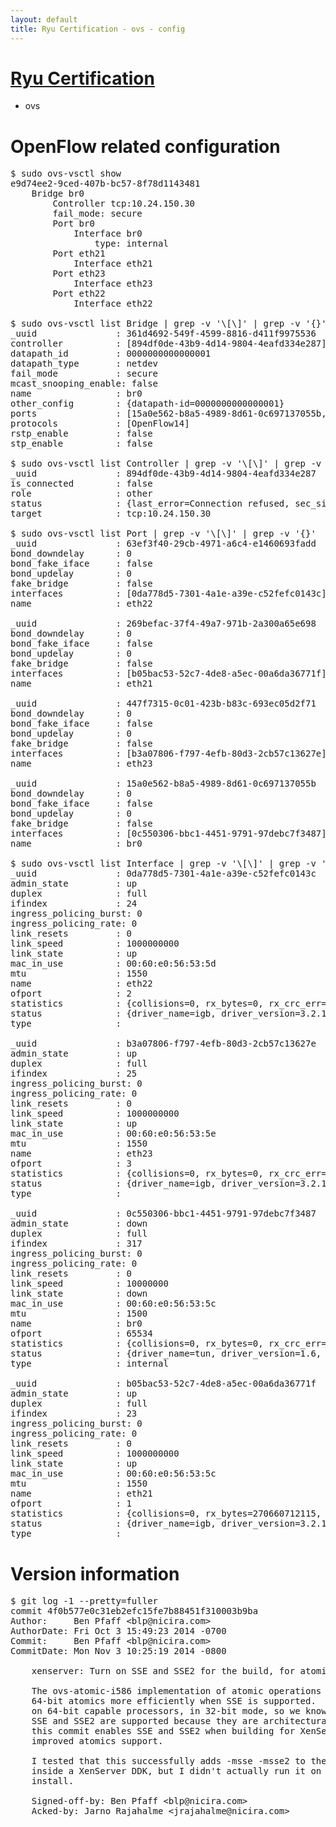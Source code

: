 ```yaml
---
layout: default
title: Ryu Certification - ovs - config
---
```

# [Ryu Certification](http://osrg.github.io/ryu/certification.html)
* ovs 

# OpenFlow related configuration
<pre>
$ sudo ovs-vsctl show
e9d74ee2-9ced-407b-bc57-8f78d1143481
    Bridge br0
        Controller tcp:10.24.150.30
        fail_mode: secure
        Port br0
            Interface br0
                type: internal
        Port eth21
            Interface eth21
        Port eth23
            Interface eth23
        Port eth22
            Interface eth22

$ sudo ovs-vsctl list Bridge | grep -v '\[\]' | grep -v '{}'
_uuid               : 361d4692-549f-4599-8816-d411f9975536
controller          : [894df0de-43b9-4d14-9804-4eafd334e287]
datapath_id         : 0000000000000001
datapath_type       : netdev
fail_mode           : secure
mcast_snooping_enable: false
name                : br0
other_config        : {datapath-id=0000000000000001}
ports               : [15a0e562-b8a5-4989-8d61-0c697137055b, 269befac-37f4-49a7-971b-2a300a65e698, 447f7315-0c01-423b-b83c-693ec05d2f71, 63ef3f40-29cb-4971-a6c4-e1460693fadd]
protocols           : [OpenFlow14]
rstp_enable         : false
stp_enable          : false

$ sudo ovs-vsctl list Controller | grep -v '\[\]' | grep -v '{}'
_uuid               : 894df0de-43b9-4d14-9804-4eafd334e287
is_connected        : false
role                : other
status              : {last_error=Connection refused, sec_since_connect=672, sec_since_disconnect=4, state=BACKOFF}
target              : tcp:10.24.150.30

$ sudo ovs-vsctl list Port | grep -v '\[\]' | grep -v '{}'
_uuid               : 63ef3f40-29cb-4971-a6c4-e1460693fadd
bond_downdelay      : 0
bond_fake_iface     : false
bond_updelay        : 0
fake_bridge         : false
interfaces          : [0da778d5-7301-4a1e-a39e-c52fefc0143c]
name                : eth22

_uuid               : 269befac-37f4-49a7-971b-2a300a65e698
bond_downdelay      : 0
bond_fake_iface     : false
bond_updelay        : 0
fake_bridge         : false
interfaces          : [b05bac53-52c7-4de8-a5ec-00a6da36771f]
name                : eth21

_uuid               : 447f7315-0c01-423b-b83c-693ec05d2f71
bond_downdelay      : 0
bond_fake_iface     : false
bond_updelay        : 0
fake_bridge         : false
interfaces          : [b3a07806-f797-4efb-80d3-2cb57c13627e]
name                : eth23

_uuid               : 15a0e562-b8a5-4989-8d61-0c697137055b
bond_downdelay      : 0
bond_fake_iface     : false
bond_updelay        : 0
fake_bridge         : false
interfaces          : [0c550306-bbc1-4451-9791-97debc7f3487]
name                : br0

$ sudo ovs-vsctl list Interface | grep -v '\[\]' | grep -v '{}'
_uuid               : 0da778d5-7301-4a1e-a39e-c52fefc0143c
admin_state         : up
duplex              : full
ifindex             : 24
ingress_policing_burst: 0
ingress_policing_rate: 0
link_resets         : 0
link_speed          : 1000000000
link_state          : up
mac_in_use          : 00:60:e0:56:53:5d
mtu                 : 1550
name                : eth22
ofport              : 2
statistics          : {collisions=0, rx_bytes=0, rx_crc_err=0, rx_dropped=0, rx_errors=0, rx_frame_err=0, rx_over_err=0, rx_packets=0, tx_bytes=160494730648, tx_dropped=0, tx_errors=0, tx_packets=107045549}
status              : {driver_name=igb, driver_version=3.2.10-k, firmware_version=2.10-9}
type                : 

_uuid               : b3a07806-f797-4efb-80d3-2cb57c13627e
admin_state         : up
duplex              : full
ifindex             : 25
ingress_policing_burst: 0
ingress_policing_rate: 0
link_resets         : 0
link_speed          : 1000000000
link_state          : up
mac_in_use          : 00:60:e0:56:53:5e
mtu                 : 1550
name                : eth23
ofport              : 3
statistics          : {collisions=0, rx_bytes=0, rx_crc_err=0, rx_dropped=0, rx_errors=0, rx_frame_err=0, rx_over_err=0, rx_packets=0, tx_bytes=14080099500, tx_dropped=0, tx_errors=0, tx_packets=9386733}
status              : {driver_name=igb, driver_version=3.2.10-k, firmware_version=2.10-9}
type                : 

_uuid               : 0c550306-bbc1-4451-9791-97debc7f3487
admin_state         : down
duplex              : full
ifindex             : 317
ingress_policing_burst: 0
ingress_policing_rate: 0
link_resets         : 0
link_speed          : 10000000
link_state          : down
mac_in_use          : 00:60:e0:56:53:5c
mtu                 : 1500
name                : br0
ofport              : 65534
statistics          : {collisions=0, rx_bytes=0, rx_crc_err=0, rx_dropped=0, rx_errors=0, rx_frame_err=0, rx_over_err=0, rx_packets=0, tx_bytes=0, tx_dropped=0, tx_errors=0, tx_packets=0}
status              : {driver_name=tun, driver_version=1.6, firmware_version=N/A}
type                : internal

_uuid               : b05bac53-52c7-4de8-a5ec-00a6da36771f
admin_state         : up
duplex              : full
ifindex             : 23
ingress_policing_burst: 0
ingress_policing_rate: 0
link_resets         : 0
link_speed          : 1000000000
link_state          : up
mac_in_use          : 00:60:e0:56:53:5c
mtu                 : 1550
name                : eth21
ofport              : 1
statistics          : {collisions=0, rx_bytes=270660712115, rx_crc_err=0, rx_dropped=0, rx_errors=0, rx_frame_err=0, rx_over_err=0, rx_packets=180549337, tx_bytes=0, tx_dropped=0, tx_errors=0, tx_packets=0}
status              : {driver_name=igb, driver_version=3.2.10-k, firmware_version=2.10-9}
type                : 
</pre>

# Version information
<pre>
$ git log -1 --pretty=fuller
commit 4f0b577e0c31eb2efc15fe7b88451f310003b9ba
Author:     Ben Pfaff &lt;blp@nicira.com&gt;
AuthorDate: Fri Oct 3 15:49:23 2014 -0700
Commit:     Ben Pfaff &lt;blp@nicira.com&gt;
CommitDate: Mon Nov 3 10:25:19 2014 -0800

    xenserver: Turn on SSE and SSE2 for the build, for atomic 64-bit ops.
    
    The ovs-atomic-i586 implementation of atomic operations can implement
    64-bit atomics more efficiently when SSE is supported.  XenServer runs only
    on 64-bit capable processors, in 32-bit mode, so we know on XenServer that
    SSE and SSE2 are supported because they are architectural for amd64.  Thus,
    this commit enables SSE and SSE2 when building for XenServer to get the
    improved atomics support.
    
    I tested that this successfully adds -msse -msse2 to the compiler flags
    inside a XenServer DDK, but I didn't actually run it on a real XenServer
    install.
    
    Signed-off-by: Ben Pfaff &lt;blp@nicira.com&gt;
    Acked-by: Jarno Rajahalme &lt;jrajahalme@nicira.com&gt;
</pre>
